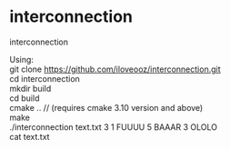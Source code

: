 # interconnection
interconnection

Using:  
git clone https://github.com/iloveooz/interconnection.git  
cd interconnection  
mkdir build  
cd build  
cmake .. // (requires cmake 3.10 version and above)  
make  
./interconnection text.txt 3 1 FUUUU 5 BAAAR 3 OLOLO  
cat text.txt  
